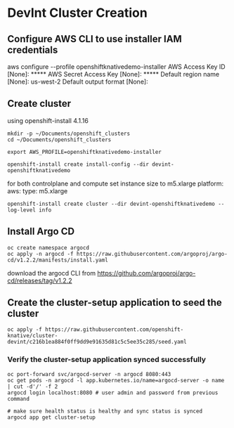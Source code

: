 # DevInt Cluster Creation

## Configure AWS CLI to use installer IAM credentials
aws configure --profile openshiftknativedemo-installer
AWS Access Key ID [None]: *****
AWS Secret Access Key [None]: *****
Default region name [None]: us-west-2
Default output format [None]:


## Create cluster
using openshift-install 4.1.16

```
mkdir -p ~/Documents/openshift_clusters
cd ~/Documents/openshift_clusters

export AWS_PROFILE=openshiftknativedemo-installer

openshift-install create install-config --dir devint-openshiftknativedemo
```

for both controlplane and compute set instance size to m5.xlarge
  platform:
    aws:
      type: m5.xlarge

```
openshift-install create cluster --dir devint-openshiftknativedemo --log-level info
```


## Install Argo CD
```
oc create namespace argocd
oc apply -n argocd -f https://raw.githubusercontent.com/argoproj/argo-cd/v1.2.2/manifests/install.yaml
```

download the argocd CLI from https://github.com/argoproj/argo-cd/releases/tag/v1.2.2


## Create the cluster-setup application to seed the cluster
```
oc apply -f https://raw.githubusercontent.com/openshift-knative/cluster-devint/c216b1ea884f0ff9dd9e91635d81c5c5ee35c285/seed.yaml
```

### Verify the cluster-setup application synced successfully
```
oc port-forward svc/argocd-server -n argocd 8080:443
oc get pods -n argocd -l app.kubernetes.io/name=argocd-server -o name | cut -d'/' -f 2
argocd login localhost:8080 # user admin and password from previous command

# make sure health status is healthy and sync status is synced
argocd app get cluster-setup
```
